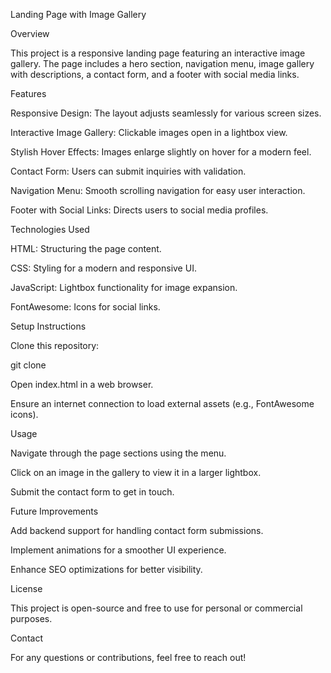 Landing Page with Image Gallery

Overview

This project is a responsive landing page featuring an interactive image gallery. The page includes a hero section, navigation menu, image gallery with descriptions, a contact form, and a footer with social media links.

Features

Responsive Design: The layout adjusts seamlessly for various screen sizes.

Interactive Image Gallery: Clickable images open in a lightbox view.

Stylish Hover Effects: Images enlarge slightly on hover for a modern feel.

Contact Form: Users can submit inquiries with validation.

Navigation Menu: Smooth scrolling navigation for easy user interaction.

Footer with Social Links: Directs users to social media profiles.

Technologies Used

HTML: Structuring the page content.

CSS: Styling for a modern and responsive UI.

JavaScript: Lightbox functionality for image expansion.

FontAwesome: Icons for social links.

Setup Instructions

Clone this repository:

git clone <repository-url>

Open index.html in a web browser.

Ensure an internet connection to load external assets (e.g., FontAwesome icons).

Usage

Navigate through the page sections using the menu.

Click on an image in the gallery to view it in a larger lightbox.

Submit the contact form to get in touch.

Future Improvements

Add backend support for handling contact form submissions.

Implement animations for a smoother UI experience.

Enhance SEO optimizations for better visibility.

License

This project is open-source and free to use for personal or commercial purposes.

Contact

For any questions or contributions, feel free to reach out!

